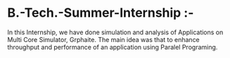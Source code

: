 # B.-Tech.-Summer-Internship :-

 In this Internship, we have done simulation and analysis of Applications on Multi Core Simulator, Grphaite. 
 The main idea was that to enhance throughput and performance of an application using Paralel Programing. 
